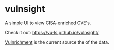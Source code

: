 # vulnsight
A simple UI to view CISA-enriched CVE's.

Check it out: https://vu-ls.github.io/vulnsight/

[Vulnrichment](https://github.com/cisagov/vulnrichment) is the current source the of the data.



